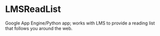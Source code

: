 LMSReadList
===========

Google App Engine/Python app; works with LMS to provide a reading list that follows you around the web.
